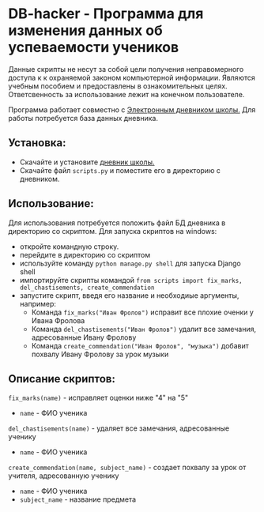 # DB-hacker - Программа для изменения данных об успеваемости учеников
Данные скрипты не несут за собой цели получения неправомерного доступа к к охраняемой законом компьютерной информации. 
Являются учебным пособием и предоставлены в ознакомительных целях. Ответсвенность за использование лежит на конечном пользователе.

Программа работает совместно с [Электронным дневником школы.](https://github.com/devmanorg/e-diary/tree/master#%D1%8D%D0%BB%D0%B5%D0%BA%D1%82%D1%80%D0%BE%D0%BD%D0%BD%D1%8B%D0%B9-%D0%B4%D0%BD%D0%B5%D0%B2%D0%BD%D0%B8%D0%BA-%D1%88%D0%BA%D0%BE%D0%BB%D1%8B)
Для работы потребуется база данных дневника.

## Установка:
- Скачайте и установите [дневник школы.](https://github.com/devmanorg/e-diary/tree/master#%D1%8D%D0%BB%D0%B5%D0%BA%D1%82%D1%80%D0%BE%D0%BD%D0%BD%D1%8B%D0%B9-%D0%B4%D0%BD%D0%B5%D0%B2%D0%BD%D0%B8%D0%BA-%D1%88%D0%BA%D0%BE%D0%BB%D1%8B)
- Скачайте файл `scripts.py` и поместите его в директорию с дневником.


## Использование:
Для использования потребуется положить файл БД дневника в директорию со скриптом.
Для запуска скриптов на windows:
- откройте командную строку.
- перейдите в директорию со скриптом
- используйте команду `python manage.py shell` для запуска Django shell
- импортируйте скрипты командой `from scripts import fix_marks, del_chastisements, create_commendation`
- запустите скрипт, введя его название и необходиые аргументы, например:
  + Команда `fix_marks("Иван Фролов")` исправит все плохие оченки у Ивана Фролова
  + Команда `del_chastisements("Иван Фролов")` удалит все замечания, адресованные Ивану Фролову
  + Команда `create_commendation("Иван Фролов", "музыка")` добавит похвалу Ивану Фролову за урок музыки

## Описание скриптов:
`fix_marks(name)` - исправляет оценки ниже "4" на "5"
- `name` - ФИО ученика

`del_chastisements(name)` - удаляет все замечания, адресованные ученику
- `name` - ФИО ученика

`create_commendation(name, subject_name)` - создает похвалу за урок от учителя, адресованную ученику
- `name` - ФИО ученика
- `subject_name` - название предмета
